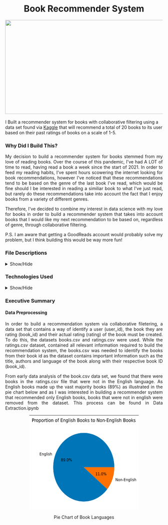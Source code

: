 <h1 align='center'>Book Recommender System</h1>

<p align="center">
  <img width="800" height="300" src="https://hips.hearstapps.com/hmg-prod.s3.amazonaws.com/images/old-books-arranged-on-shelf-royalty-free-image-1572384534.jpg">
</p>

I Built a recommender system for books with collaborative filtering using a data set found via <a href="https://www.kaggle.com/alexanderfrosati/goodbooks-10k-updated">Kaggle</a> that will recommend a total of 20 books to its user based on their past ratings of books on a scale of 1-5.

<h3> Why Did I Build This? </h3>
<p align='justify'>
My decision to build a recommender system for books stemmed from my love of reading books. Over the course of this pandemic, I've had A LOT of time to read, having read a book a week since the start of 2021. In order to feed my reading habits, I've spent hours scowering the internet looking for book recommendations, however I've noticed that these recommendations tend to be based on the genre of the last book I've read, which would be fine should I be interested in reading a similiar book to what I've just read, but rarely do these recommendations take into account the fact that I enjoy books from a variety of different genres.
</p>
</n>
<p align='justify'>
Therefore, I've decided to combine my interest in data science with my love for books in order to build a recommender system that takes into account books that I would like my next recommendation to be based on, regardless of genre, through collaborative filtering.
</p>
</n>
<p align='justify'>
 P.S. I am aware that getting a GoodReads account would probably solve my problem, but I think building this would be way more fun!
</p>

<h3> File Descriptions </h3>
<details>
  <summary>Show/Hide</summary>
<ol>
  <li><a href="https://github.com/supergrace99/BookRecommenderSystem/tree/main/Data"><b>Data</b></a>: Folder contains all datasets created or required for recommender system to work</li>
  <ul>
    <li><b>ratings.csv.zip</b>: Contains ratings of 53434 different users on a variety of diiferent books</li>
    <li><b>books.csv</b>: Has metadata for each book (goodreads IDs, authors, title, average rating, etc.)</li>
    <li><b>DataSet.csv.zip</b>:The final dataset used for model selection, parameter tuning and for the recommender system itself </li>
    <li><b>book_list.csv</b>: Dataset required for the recommender system itself</li>
  </ul>
<li><a href="https://github.com/supergrace99/BookRecommenderSystem/blob/main/Data%20Extraction.ipynb"><b>Data Extraction.ipynb</b></a>: Documents data preprocessing, whereby subsets of the books.csv dataset and ratings.csv dataset were combined to work with</li>
<li><a href="https://github.com/supergrace99/BookRecommenderSystem/blob/main/Data%20Cleaning.ipynb"><b>Data Cleaning.ipynb</b></a>: Contains jupyter notebook documenting the data cleaning process, primarily removing certain pieces of data to avoid memory errors</li>
<li><a href="https://github.com/supergrace99/BookRecommenderSystem/blob/main/Model%20Selection.ipynb"><b>Model Selection.ipynb</b></a>: Models considered for the recommendation system </li>
<li><a href="https://github.com/supergrace99/BookRecommenderSystem/blob/main/Parameter%20Tuning.ipynb"><b>Parameter Tuning.ipynb</b></a>: Documents the manual paramter tuning conducted for model improvement</li>
<li><a href="https://github.com/supergrace99/BookRecommenderSystem/blob/main/Recommender.py"><b>Recommender.py</b></a>: Contains all functions required for user to use the final recommender system</li>
<li><a href="https://github.com/supergrace99/BookRecommenderSystem/blob/main/Interface.ipynb"><b>Interface.ipynb</b></a>: The final recommender system for users</li>
</ol>
</details>
</n>
<h3>Technologies Used</h3>
<details>
  <summary>Show/Hide</summary>
  <ul>
    <li><b>Pandas</b>: software library written for the Python programming language for data manipulation and analysis</li>
    <li><b>Matplotlib</b>: a plotting library for the Python programming language and its numerical mathematics extension NumPy</li>
    <li><b>Seaborn</b>: data visualization library based on matplotlib</li>
    <li><b>Surprise</b>: a Python <b>scikit</b> for building and testing recommender systems</li>
  </ul>
</details>
</n>
<h3>Executive Summary</h3>
<h4>Data Preprocessing </h4>
<p align='justify'>
  In order to build a recommendation system via collaborative filetering, a data set that contains a way of identify a user (user_id), the book they are rating (book_id) and their actual rating (rating) of the book must be created. To do this, the datasets books.csv and ratings.csv were used. While the ratings.csv dataset, contained all relevant information required to build the recommendation system, the books.csv was needed to identify the books from their book id as the dataset contains important information such as the title, authors and language of the book along with their respective book ID (book_id).</p>
  </n>
 <p align='justify'>
  From early data analysis of the book.csv data set, we found that there were books in the ratings.csv file that were not in the English language. As English books made up the vast majority books (89%) as illustrated in the pie chart below and as I was interested in building a recommender system that recommended only English books, books that were not in english were removed from the dataset. This process can be found in Data Extraction.ipynb </p>
<p align='center'>
  <img width=350 height=300 src="https://github.com/supergrace99/BookRecommenderSystem/blob/main/Images/Image%201.png?raw=true">
  <p align='center'>Pie Chart of Book Languages</p>
  </p>
  
  
  
  


 


